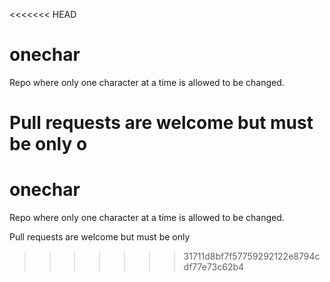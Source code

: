 <<<<<<< HEAD
# onechar

Repo where only one character at a time is allowed to be changed.

Pull requests are welcome but must be only o
=======
# onechar

Repo where only one character at a time is allowed to be changed.

Pull requests are welcome but must be only 
>>>>>>> 31711d8bf7f57759292122e8794cdf77e73c62b4
